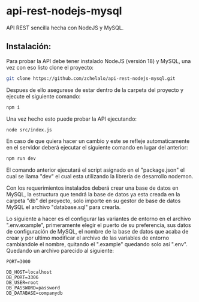 # api-rest-nodejs-mysql
API REST sencilla hecha con NodeJS y MySQL.  

## **Instalación:**  
Para probar la API debe tener instalado NodeJS (versión 18) y MySQL, una vez con eso listo clone el proyecto:  
```bash  
git clone https://github.com/zchelalo/api-rest-nodejs-mysql.git
```   
  
Despues de ello asegurese de estar dentro de la carpeta del proyecto y ejecute el siguiente comando:  
```bash  
npm i
```    
  
Una vez hecho esto puede probar la API ejecutando:  
```bash  
node src/index.js
```  
  
En caso de que quiera hacer un cambio y este se refleje automaticamente en el servidor deberá ejecutar el siguiente comando en lugar del anterior:  
```bash  
npm run dev  
```  
El comando anterior ejecutará el script asignado en el "package.json" el cual se llama "dev" el cual esta utilizando la librería de desarrollo nodemon.  
  
Con los requerimientos instalados deberá crear una base de datos en MySQL, la estructura que tendrá la base de datos ya esta creada en la carpeta "db" del proyecto, solo importe en su gestor de base de datos MySQL el archivo "database.sql" para crearla.  
  
Lo siguiente a hacer es el configurar las variantes de entorno en el archivo ".env.example", primeramente elegir el puerto de su preferencia, sus datos de configuración de MySQL, el nombre de la base de datos que acaba de crear y por ultimo modificar el archivo de las variables de entorno cambiandole el nombre, quitando el ".example" quedando solo así ".env". Quedando un archivo parecido al siguiente:  
```env  
PORT=3000

DB_HOST=localhost
DB_PORT=3306
DB_USER=root
DB_PASSWORD=password
DB_DATABASE=companydb
``` 